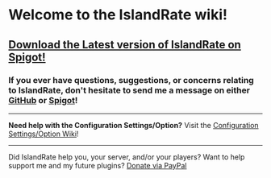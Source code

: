 # **Welcome to the IslandRate wiki!**

## [Download the Latest version of IslandRate on Spigot!](https://www.spigotmc.org/resources/islandrate-askyblock-addon.53519/)

### If you ever have questions, suggestions, or concerns relating to IslandRate, don't hesitate to send me a message on either [GitHub](https://github.com/Yovez) or [Spigot](https://www.spigotmc.org/members/yovez.527133)!

***

**Need help with the Configuration Settings/Option?** Visit the [Configuration Settings/Option Wiki](https://github.com/Yovez/IslandRate/wiki/Configuration-Settings-Options)!

***

Did IslandRate help you, your server, and/or your players? Want to help support me and my future plugins? [Donate via PayPal](https://www.paypal.me/itsYovez)
